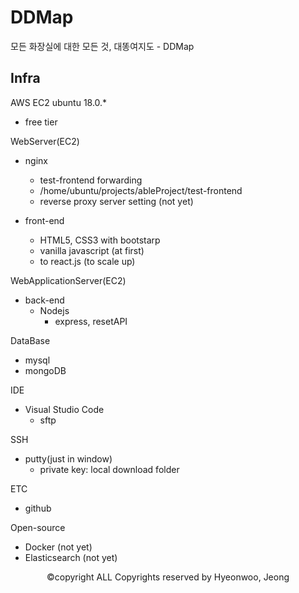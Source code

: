 # DDMap
모든 화장실에 대한 모든 것, 대똥여지도 - DDMap

## Infra
AWS EC2 ubuntu 18.0.*
- free tier

WebServer(EC2)
- nginx
	- test-frontend forwarding
	- /home/ubuntu/projects/ableProject/test-frontend
	- reverse proxy server setting (not yet)

- front-end
	- HTML5, CSS3 with bootstarp
	- vanilla javascript (at first)
	- to react.js (to scale up)

WebApplicationServer(EC2)
- back-end
	- Nodejs 
		- express, resetAPI

DataBase
- mysql
- mongoDB

IDE
- Visual Studio Code
	- sftp

SSH
- putty(just in window)
	- private key: local download folder

ETC
- github

Open-source
- Docker (not yet)
- Elasticsearch (not yet)

<p align="center">©copyright ALL Copyrights reserved by Hyeonwoo, Jeong</p>